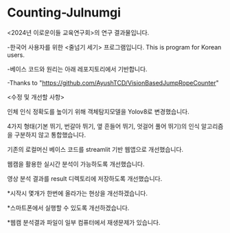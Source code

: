 # Counting-Julnumgi

<2024년 이로운이들 교육연구회>의 연구 결과물입니다.

-한국어 사용자를 위한 <줄넘기 세기> 프로그램입니다.
This is <Jump Rope Counting> program for Korean users.

-베이스 코드와 원리는 아래 레포지토리에서 기반합니다.

-Thanks to "https://github.com/AyushTCD/VisionBasedJumpRopeCounter"








<수정 및 개선할 사항>

인체 인식 정확도를 높이기 위해 객체탐지모델을 Yolov8로 변경했습니다.

4가지 형태(기본 뛰기, 번갈아 뛰기, 옆 흔들어 뛰기, 엇걸어 풀어 뛰기)의 인식 알고리즘을 구분하지 않고 통합했습니다.

기존의 로컬머신 베이스 코드를 streamlit 기반 웹앱으로 개선했습니다.

웹캠을 활용한 실시간 분석이 가능하도록 개선했습니다.

영상 분석 결과를 result 디렉토리에 저장하도록 개선했습니다.

*시작시 몇개가 한번에 올라가는 현상을 개선하겠습니다.

*스마트폰에서 실행할 수 있도록 개선하겠습니다.

*웹캠 분석결과 파일이 일부 컴퓨터에서 재생문제가 있습니다.
